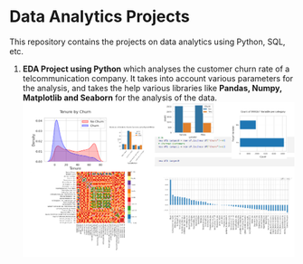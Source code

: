# Data Analytics Projects

This repository contains the projects on data analytics using Python, SQL, etc. 

1. **EDA Project using Python** which analyses the customer churn rate of a telcommunication company. It takes into account various parameters for the analysis, and takes the help various libraries like **Pandas, Numpy, Matplotlib and Seaborn** for the analysis of the data. <img src='./image/eda1.png'>